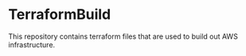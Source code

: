 # TerraformBuild
This repository contains terraform files that are used to build out AWS infrastructure.
